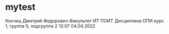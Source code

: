 # mytest
Кончиц
Дмитрий 
Федорович
Факультет ИТ
ПОИТ
Дисциплина ОПИ
курс 1, группа 5, подгруппа 2
12:07
04.04.2022
